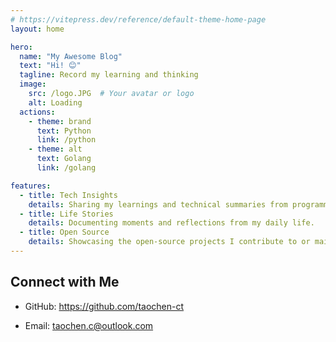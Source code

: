 ```yaml
---
# https://vitepress.dev/reference/default-theme-home-page
layout: home

hero:
  name: "My Awesome Blog"
  text: "Hi! 😊"
  tagline: Record my learning and thinking
  image:
    src: /logo.JPG  # Your avatar or logo
    alt: Loading
  actions:
    - theme: brand
      text: Python
      link: /python
    - theme: alt
      text: Golang
      link: /golang

features:
  - title: Tech Insights
    details: Sharing my learnings and technical summaries from programming.
  - title: Life Stories
    details: Documenting moments and reflections from my daily life.
  - title: Open Source
    details: Showcasing the open-source projects I contribute to or maintain.
---
```


[//]: # (## Latest Posts)

[//]: # ()
[//]: # (- [Post 1: Getting Started with VitePress]&#40;/blog/post-1&#41;)

[//]: # (- [Post 2: Best Practices in Vue.js]&#40;/blog/post-2&#41;)

[//]: # (- [Post 3: Writing Clean and Elegant Code]&#40;/blog/post-3&#41;)


## Connect with Me

- GitHub: https://github.com/taochen-ct

[//]: # (- Twitter: [My Twitter]&#40;https://twitter.com/yourusername&#41;)
- Email: taochen.c@outlook.com